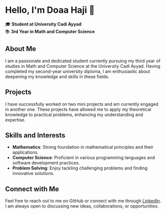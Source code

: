 # Hello, I'm Doaa Haji 👋

🎓 **Student at University Cadi Ayyad**  
📚 **3rd Year in Math and Computer Science**  

## About Me

I am a passionate and dedicated student currently pursuing my third year of studies in Math and Computer Science at the University Cadi Ayyad. Having completed my second-year university diploma, I am enthusiastic about deepening my knowledge and skills in these fields.

## Projects

I have successfully worked on two mini projects and am currently engaged in another one. These projects have allowed me to apply my theoretical knowledge to practical problems, enhancing my understanding and expertise.

## Skills and Interests

- **Mathematics**: Strong foundation in mathematical principles and their applications.
- **Computer Science**: Proficient in various programming languages and software development practices.
- **Problem Solving**: Enjoy tackling challenging problems and finding innovative solutions.

## Connect with Me

Feel free to reach out to me on GitHub or connect with me through [LinkedIn](www.linkedin.com/in/doaa-haji-558511315). I am always open to discussing new ideas, collaborations, or opportunities.
